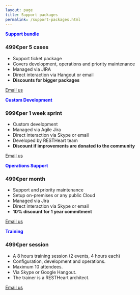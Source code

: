 ```yaml
---
layout: page
title: Support packages
permalink: /support-packages.html
---
```


<section class="pricing slice color1" style="padding:0">
    <div class="container-fluid">
        <div class="row">
            <div class="col-md-3 col-sm-6">
                <div class="pricingBloc">
                    <strong style="color:blue">Support bundle</strong>
                    <h3>499€<span>per 5 cases</span></h3>
                    <ul>
                        <li>Support ticket package</li>
                        <li>Covers development, operations and priority maintenance</li>
                        <li>Managed via JIRA</li>
                        <li>Direct interaction via Hangout or email</li>
                        <li><strong>Discounts for bigger packages</strong></li>
                    </ul>
                    <p class="sign">
                        <a class="btn" href="mailto:info@softinstigate.com?subject=Support%20Sales%20Inqury">
                            Email us
                        </a>
                    </p>
                </div>
            </div>
            <div class="col-md-3 col-sm-6">
                <div class="pricingBloc">
                    <strong style="color:blue">Custom Development</strong>
                    <h3>999€<span>per 1 week sprint</span></h3>
                    <ul>
                        <li>Custom development</li>
                        <li>Managed via Agile Jira</li>
                        <li>Direct interaction via Skype or email</li>
                        <li>Developed by RESTHeart team</li>
                        <li><strong>Discount if improvements are donated to the community</strong></li>
                    </ul>
                    <p class="sign">
                        <a class="btn" href="mailto:info@softinstigate.com?subject=Support%20Sales%20Inqury">Email us</a>
                    </p>
                </div>
            </div>
            <div class="col-md-3 col-sm-6">
                <div class="pricingBloc">
                    <strong style="color:blue">Operations Support</strong>
                    <h3>499€<span>per month</span></h3>
                    <ul>
                        <li>Support and priority maintenance</li>
                        <li>Setup on-premises or any public Cloud</li>
                        <li>Managed via Jira</li>
                        <li>Direct interaction via Skype or email</li>
                        <li><strong>10% discount for 1 year commitment</strong></li>
                    </ul>
                    <p class="sign">
                        <a class="btn" href="mailto:info@softinstigate.com?subject=Support%20Sales%20Inqury">Email us</a>
                    </p>
                </div>
            </div>
            <div class="col-md-3 col-sm-6">
                <div class="pricingBloc">
                    <strong style="color:blue">Training</strong>
                    <h3>499€<span>per session</span></h3>
                    <ul>
                        <li>A 8 hours training session (2 events, 4 hours each)</li>
                        <li>Configuration, development and operations.</li>
                        <li>Maximum 10 attendees.</li>
                        <li>Via Skype or Google Hangout.</li>
                        <li>The trainer is a RESTHeart architect.</li>
                    </ul>
                    <p class="sign">
                        <a class="btn" href="mailto:info@softinstigate.com?subject=Support%20Sales%20Inqury">Email us</a>
                    </p>
                </div>
            </div>
        </div>
    </div>
</section>
